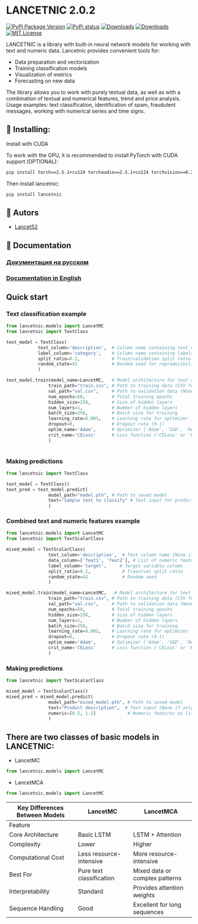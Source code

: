 # LANCETNIC 2.0.2

[![PyPI Package Version](https://img.shields.io/pypi/v/lancetnic.svg?style=flat-square)](https://pypi.org/project/lancetnic/)
[![PyPi status](https://img.shields.io/pypi/status/lancetnic.svg?style=flat-square)](https://pypi.python.org/pypi/lancetnic)
[![Downloads](https://static.pepy.tech/badge/lancetnic)](https://pepy.tech/project/lancetnic)
[![Downloads](https://img.shields.io/pypi/dm/lancetnic.svg?style=flat-square)](https://pypi.python.org/pypi/lancetnic)
[![MIT License](https://img.shields.io/pypi/l/lancetnic.svg?style=flat-square)](https://opensource.org/licenses/MIT)

LANCETNIC is a library with built-in neural network models for working with text and numeric data. Lancetnic provides convenient tools for:

- Data preparation and vectorization
- Training classification models
- Visualization of metrics
- Forecasting on new data

The library allows you to work with purely textual data, as well as with a combination of textual and numerical features, trend and price analysis.
Usage examples: text classification, identification of spam, fraudulent messages, working with numerical series and time signs.

## 🚀 Installing:
Install with CUDA

To work with the GPU, it is recommended to install PyTorch with CUDA support (OPTIONAL):

```bash
pip install torch==2.5.1+cu124 torchaudio==2.5.1+cu124 torchvision==0.20.1+cu124 --index-url https://download.pytorch.org/whl/cu124
```

Then install lancetnic:

```bash
pip install lancetnic
```

## 👥 Autors

- [Lancet52](https://github.com/Lancet52)

## 📄 Documentation

### [Документация на русском](https://github.com/Lancet52/lancetnic/blob/main/lancetnic/docs/RU.md)
### [Documentation in English](https://github.com/Lancet52/lancetnic/blob/main/lancetnic/docs/EN.md)


## Quick start
### Text classification example
```Python
from lancetnic.models import LancetMC
from lancetnic import TextClass

text_model = TextClass(
            text_column='description',  # Column name containing text data
            label_column='category',    # Column name containing labels
            split_ratio=0.2,            # Train/validation split ratio (if no val_path)
            random_state=42             # Random seed for reproducibility
            )

text_model.train(model_name=LancetMC,   # Model architecture for text classification
                train_path="train.csv", # Path to training data (CSV format)
                val_path="val.csv",     # Path to validation data (None for auto-split)
                num_epochs=50,          # Total training epochs
                hidden_size=256,        # Size of hidden layers
                num_layers=1,           # Number of hidden layers
                batch_size=256,         # Batch size for training
                learning_rate=0.001,    # Learning rate for optimizer
                dropout=0,              # Dropout rate (0-1)
                optim_name='Adam',      # Optimizer ('Adam', 'SGD', 'RAdam', etc.)
                crit_name='CELoss'      # Loss function ('CELoss' or 'BCELoss')
                )
           
```
### Making predictions
```Python
from lancetnic import TextClass

text_model = TextClass()
text_pred = text_model.predict(
                model_path="model.pth", # Path to saved model
                text="Sample text to classify" # Text input for prediction
                )
```

### Combined text and numeric features example
```Python
from lancetnic.models import LancetMC
from lancetnic import TextScalarClass

mixed_model = TextScalarClass(
                text_column='description',  # Text column name (None if only numeric)
                data_column=['feat1', 'feat2'], # List of numeric feature columns
                label_column='target',     # Target variable column
                split_ratio=0.2,            # Train/val split ratio
                random_state=42             # Random seed
                )

mixed_model.train(model_name=LancetMC,   # Model architecture for text classification
                train_path="train.csv", # Path to training data (CSV format)
                val_path="val.csv",     # Path to validation data (None for auto-split)
                num_epochs=50,          # Total training epochs
                hidden_size=256,        # Size of hidden layers
                num_layers=1,           # Number of hidden layers
                batch_size=256,         # Batch size for training
                learning_rate=0.001,    # Learning rate for optimizer
                dropout=0,              # Dropout rate (0-1)
                optim_name='Adam',      # Optimizer ('Adam', 'SGD', 'RAdam', etc.)
                crit_name='CELoss'      # Loss function ('CELoss' or 'BCELoss')
                )
```

### Making predictions
```Python
from lancetnic import TextScalarClass

mixed_model = TextScalarClass()
mixed_pred = mixed_model.predict(
                model_path="mixed_model.pth", # Path to saved model
                text="Product description",  # Text input (None if only numeric)
                numeric=[0.5, 1.2]            # Numeric features as list
                )
```


## There are two classes of basic models in LANCETNIC: 

- LancetMC
```Python
from lancetnic.models import LancetMC
```
- LancetMCA
```Python
from lancetnic.models import LancetMC
```


| Key Differences Between Models | LancetMC          | LancetMCA                     |
|--------------------------------|-------------------|-------------------------------|
| Feature                        |                   |                               |
| Core Architecture              | Basic LSTM        | LSTM + Attention              |
| Complexity                     | Lower             | Higher                        |
| Computational Cost             | Less resource-intensive | More resource-intensive  |
| Best For                       | Pure text classification | Mixed data or complex patterns |
| Interpretability               | Standard          | Provides attention weights    |
| Sequence Handling              | Good              | Excellent for long sequences  |


